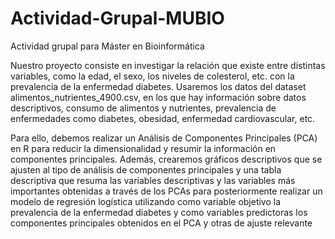 # Actividad-Grupal-MUBIO
Actividad grupal para Máster en Bioinformática

Nuestro proyecto consiste en investigar la relación que existe entre distintas variables, como la edad, el sexo, los niveles de colesterol, etc. con la prevalencia de la enfermedad diabetes. Usaremos los datos del dataset alimentos_nutrientes_4900.csv, en los que hay información sobre datos descriptivos, consumo de alimentos y nutrientes, prevalencia de enfermedades como diabetes, obesidad, enfermedad cardiovascular, etc.

Para ello, debemos realizar un Análisis de Componentes Principales (PCA) en R  para reducir la dimensionalidad y resumir la información en componentes principales. Además, crearemos gráficos descriptivos que se ajusten al tipo de análisis de componentes principales y una tabla descriptiva que resuma las variables descriptivas y las variables más importantes obtenidas a través de los PCAs para posteriormente realizar un modelo de regresión logística utilizando como variable objetivo la prevalencia de la enfermedad diabetes y como variables predictoras los componentes principales obtenidos en el PCA y otras de ajuste relevante


